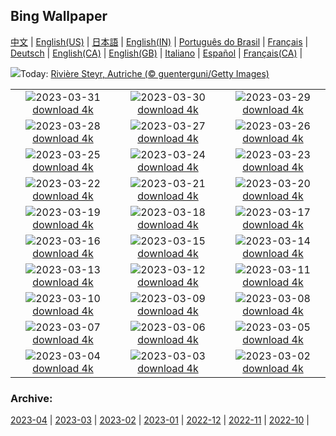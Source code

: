 ## Bing Wallpaper
[中文](README.md) |                     [English(US)](en-US.md) |                     [日本語](ja-JP.md) |                     [English(IN)](en-IN.md) |                     [Português do Brasil](pt-BR.md) |                     [Français](fr-FR.md) |                     [Deutsch](de-DE.md) |                     [English(CA)](en-CA.md) |                     [English(GB)](en-GB.md) |                     [Italiano](it-IT.md) |                     [Español](es-ES.md) |                     [Français(CA)](fr-CA.md) |                    

![](https://www.bing.com/th?id=OHR.SteyrRiver_FR-CA4654816165_UHD.jpg&w=1000)Today: [Rivière Steyr, Autriche (© guenterguni/Getty Images)](https://www.bing.com/th?id=OHR.SteyrRiver_FR-CA4654816165_UHD.jpg)

|      |      |      |
| :----: | :----: | :----: |
|![](https://www.bing.com/th?id=OHR.PeacockFeathers_FR-CA4269901196_UHD.jpg&pid=hp&w=384&h=216&rs=1&c=4)2023-03-31 [download 4k](https://www.bing.com/th?id=OHR.PeacockFeathers_FR-CA4269901196_UHD.jpg)|![](https://www.bing.com/th?id=OHR.NuzzleManatee_FR-CA3926125178_UHD.jpg&pid=hp&w=384&h=216&rs=1&c=4)2023-03-30 [download 4k](https://www.bing.com/th?id=OHR.NuzzleManatee_FR-CA3926125178_UHD.jpg)|![](https://www.bing.com/th?id=OHR.MWDolomites_FR-CA3704864834_UHD.jpg&pid=hp&w=384&h=216&rs=1&c=4)2023-03-29 [download 4k](https://www.bing.com/th?id=OHR.MWDolomites_FR-CA3704864834_UHD.jpg)|
|![](https://www.bing.com/th?id=OHR.NYCClouds_FR-CA3537202524_UHD.jpg&pid=hp&w=384&h=216&rs=1&c=4)2023-03-28 [download 4k](https://www.bing.com/th?id=OHR.NYCClouds_FR-CA3537202524_UHD.jpg)|![](https://www.bing.com/th?id=OHR.WildAnza_FR-CA3319811034_UHD.jpg&pid=hp&w=384&h=216&rs=1&c=4)2023-03-27 [download 4k](https://www.bing.com/th?id=OHR.WildAnza_FR-CA3319811034_UHD.jpg)|![](https://www.bing.com/th?id=OHR.CecilBrewerStaircase_FR-CA3138775982_UHD.jpg&pid=hp&w=384&h=216&rs=1&c=4)2023-03-26 [download 4k](https://www.bing.com/th?id=OHR.CecilBrewerStaircase_FR-CA3138775982_UHD.jpg)|
|![](https://www.bing.com/th?id=OHR.WildGarlic_FR-CA8855907889_UHD.jpg&pid=hp&w=384&h=216&rs=1&c=4)2023-03-25 [download 4k](https://www.bing.com/th?id=OHR.WildGarlic_FR-CA8855907889_UHD.jpg)|![](https://www.bing.com/th?id=OHR.CloudsPatagonia_FR-CA5892975084_UHD.jpg&pid=hp&w=384&h=216&rs=1&c=4)2023-03-24 [download 4k](https://www.bing.com/th?id=OHR.CloudsPatagonia_FR-CA5892975084_UHD.jpg)|![](https://www.bing.com/th?id=OHR.LakePowellAerial_FR-CA5764308141_UHD.jpg&pid=hp&w=384&h=216&rs=1&c=4)2023-03-23 [download 4k](https://www.bing.com/th?id=OHR.LakePowellAerial_FR-CA5764308141_UHD.jpg)|
|![](https://www.bing.com/th?id=OHR.ColourDay_FR-CA5073432555_UHD.jpg&pid=hp&w=384&h=216&rs=1&c=4)2023-03-22 [download 4k](https://www.bing.com/th?id=OHR.ColourDay_FR-CA5073432555_UHD.jpg)|![](https://www.bing.com/th?id=OHR.PurpleCrocus_FR-CA4529352520_UHD.jpg&pid=hp&w=384&h=216&rs=1&c=4)2023-03-21 [download 4k](https://www.bing.com/th?id=OHR.PurpleCrocus_FR-CA4529352520_UHD.jpg)|![](https://www.bing.com/th?id=OHR.MilkyWayTwoJackLake_FR-CA4408551942_UHD.jpg&pid=hp&w=384&h=216&rs=1&c=4)2023-03-20 [download 4k](https://www.bing.com/th?id=OHR.MilkyWayTwoJackLake_FR-CA4408551942_UHD.jpg)|
|![](https://www.bing.com/th?id=OHR.MarsTars_FR-CA3966128142_UHD.jpg&pid=hp&w=384&h=216&rs=1&c=4)2023-03-19 [download 4k](https://www.bing.com/th?id=OHR.MarsTars_FR-CA3966128142_UHD.jpg)|![](https://www.bing.com/th?id=OHR.BallyvooneyCove_FR-CA3399864714_UHD.jpg&pid=hp&w=384&h=216&rs=1&c=4)2023-03-18 [download 4k](https://www.bing.com/th?id=OHR.BallyvooneyCove_FR-CA3399864714_UHD.jpg)|![](https://www.bing.com/th?id=OHR.ChengduPanda_FR-CA3300027296_UHD.jpg&pid=hp&w=384&h=216&rs=1&c=4)2023-03-17 [download 4k](https://www.bing.com/th?id=OHR.ChengduPanda_FR-CA3300027296_UHD.jpg)|
|![](https://www.bing.com/th?id=OHR.AgueroSpain_FR-CA2632431961_UHD.jpg&pid=hp&w=384&h=216&rs=1&c=4)2023-03-16 [download 4k](https://www.bing.com/th?id=OHR.AgueroSpain_FR-CA2632431961_UHD.jpg)|![](https://www.bing.com/th?id=OHR.CyprusMaze_FR-CA2743924263_UHD.jpg&pid=hp&w=384&h=216&rs=1&c=4)2023-03-15 [download 4k](https://www.bing.com/th?id=OHR.CyprusMaze_FR-CA2743924263_UHD.jpg)|![](https://www.bing.com/th?id=OHR.CommonwealthDay_FR-CA2539705742_UHD.jpg&pid=hp&w=384&h=216&rs=1&c=4)2023-03-14 [download 4k](https://www.bing.com/th?id=OHR.CommonwealthDay_FR-CA2539705742_UHD.jpg)|
|![](https://www.bing.com/th?id=OHR.TheaterRomania_FR-CA2296762347_UHD.jpg&pid=hp&w=384&h=216&rs=1&c=4)2023-03-13 [download 4k](https://www.bing.com/th?id=OHR.TheaterRomania_FR-CA2296762347_UHD.jpg)|![](https://www.bing.com/th?id=OHR.LongWharf_FR-CA2121385654_UHD.jpg&pid=hp&w=384&h=216&rs=1&c=4)2023-03-12 [download 4k](https://www.bing.com/th?id=OHR.LongWharf_FR-CA2121385654_UHD.jpg)|![](https://www.bing.com/th?id=OHR.EdaleValley_FR-CA2006799799_UHD.jpg&pid=hp&w=384&h=216&rs=1&c=4)2023-03-11 [download 4k](https://www.bing.com/th?id=OHR.EdaleValley_FR-CA2006799799_UHD.jpg)|
|![](https://www.bing.com/th?id=OHR.WaimeaRainbow_FR-CA4817200543_UHD.jpg&pid=hp&w=384&h=216&rs=1&c=4)2023-03-10 [download 4k](https://www.bing.com/th?id=OHR.WaimeaRainbow_FR-CA4817200543_UHD.jpg)|![](https://www.bing.com/th?id=OHR.IntlWomensDayChange_FR-CA4461120605_UHD.jpg&pid=hp&w=384&h=216&rs=1&c=4)2023-03-09 [download 4k](https://www.bing.com/th?id=OHR.IntlWomensDayChange_FR-CA4461120605_UHD.jpg)|![](https://www.bing.com/th?id=OHR.ValleyForge_FR-CA2747000916_UHD.jpg&pid=hp&w=384&h=216&rs=1&c=4)2023-03-08 [download 4k](https://www.bing.com/th?id=OHR.ValleyForge_FR-CA2747000916_UHD.jpg)|
|![](https://www.bing.com/th?id=OHR.IcelandHorses_FR-CA3683523547_UHD.jpg&pid=hp&w=384&h=216&rs=1&c=4)2023-03-07 [download 4k](https://www.bing.com/th?id=OHR.IcelandHorses_FR-CA3683523547_UHD.jpg)|![](https://www.bing.com/th?id=OHR.BarnOwlWinter_FR-CA2557954798_UHD.jpg&pid=hp&w=384&h=216&rs=1&c=4)2023-03-06 [download 4k](https://www.bing.com/th?id=OHR.BarnOwlWinter_FR-CA2557954798_UHD.jpg)|![](https://www.bing.com/th?id=OHR.PicoVolcano_FR-CA2202227374_UHD.jpg&pid=hp&w=384&h=216&rs=1&c=4)2023-03-05 [download 4k](https://www.bing.com/th?id=OHR.PicoVolcano_FR-CA2202227374_UHD.jpg)|
|![](https://www.bing.com/th?id=OHR.OrcaNorway_FR-CA1942018184_UHD.jpg&pid=hp&w=384&h=216&rs=1&c=4)2023-03-04 [download 4k](https://www.bing.com/th?id=OHR.OrcaNorway_FR-CA1942018184_UHD.jpg)|![](https://www.bing.com/th?id=OHR.NegratinSpain_FR-CA1387071804_UHD.jpg&pid=hp&w=384&h=216&rs=1&c=4)2023-03-03 [download 4k](https://www.bing.com/th?id=OHR.NegratinSpain_FR-CA1387071804_UHD.jpg)|![](https://www.bing.com/th?id=OHR.BridalVeilFalls_FR-CA0161127598_UHD.jpg&pid=hp&w=384&h=216&rs=1&c=4)2023-03-02 [download 4k](https://www.bing.com/th?id=OHR.BridalVeilFalls_FR-CA0161127598_UHD.jpg)|


### Archive:
[2023-04](archive/fr-CA/202304/README.md) | [2023-03](archive/fr-CA/202303/README.md) | [2023-02](archive/fr-CA/202302/README.md) | [2023-01](archive/fr-CA/202301/README.md) | [2022-12](archive/fr-CA/202212/README.md) | [2022-11](archive/fr-CA/202211/README.md) | [2022-10](archive/fr-CA/202210/README.md) | 